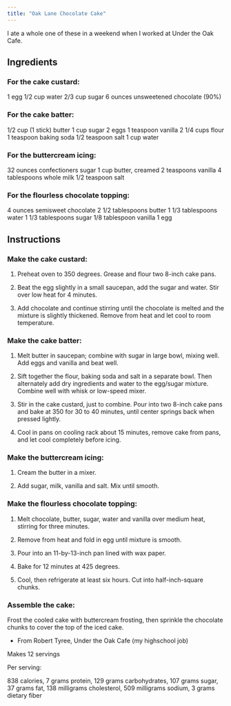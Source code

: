 ```yaml
---
title: "Oak Lane Chocolate Cake"
---
```


I ate a whole one of these in a weekend when I worked at Under the Oak Cafe.

## Ingredients

### For the cake custard:

1 egg
1/2 cup water
2/3 cup sugar
6 ounces unsweetened chocolate (90%)

### For the cake batter:

1/2 cup (1 stick) butter
1 cup sugar
2 eggs
1 teaspoon vanilla
2 1/4 cups flour
1 teaspoon baking soda
1/2 teaspoon salt
1 cup water

### For the buttercream icing:

32 ounces confectioners sugar
1 cup butter, creamed
2 teaspoons vanilla
4 tablespoons whole milk
1/2 teaspoon salt

### For the flourless chocolate topping:

4 ounces semisweet chocolate
2 1/2 tablespoons butter
1 1/3 tablespoons water
1 1/3 tablespoons sugar
1/8 tablespoon vanilla
1 egg

## Instructions

### Make the cake custard:

1. Preheat oven to 350 degrees. Grease and flour two 8-inch cake pans.

2. Beat the egg slightly in a small saucepan, add the sugar and water. Stir over low heat for 4 minutes.

3. Add chocolate and continue stirring until the chocolate is melted and the mixture is slightly thickened. Remove from heat and let cool to room temperature.

### Make the cake batter:

1. Melt butter in saucepan; combine with sugar in large bowl, mixing well. Add eggs and vanilla and beat well.

2. Sift together the flour, baking soda and salt in a separate bowl. Then alternately add dry ingredients and water to the egg/sugar mixture. Combine well with whisk or low-speed mixer.

3. Stir in the cake custard, just to combine. Pour into two 8-inch cake pans and bake at 350 for 30 to 40 minutes, until center springs back when pressed lightly.

4. Cool in pans on cooling rack about 15 minutes, remove cake from pans, and let cool completely before icing.

### Make the buttercream icing:

1. Cream the butter in a mixer.

2. Add sugar, milk, vanilla and salt. Mix until smooth.

### Make the flourless chocolate topping:

1. Melt chocolate, butter, sugar, water and vanilla over medium heat, stirring for three minutes.

2. Remove from heat and fold in egg until mixture is smooth.

3. Pour into an 11-by-13-inch pan lined with wax paper.

4. Bake for 12 minutes at 425 degrees.

5. Cool, then refrigerate at least six hours. Cut into half-inch-square chunks.

### Assemble the cake:

Frost the cooled cake with buttercream frosting, then sprinkle the chocolate chunks to cover the top of the iced cake.

- From Robert Tyree, Under the Oak Cafe (my highschool job)

Makes 12 servings

Per serving:

838 calories, 7 grams protein, 129 grams carbohydrates, 107 grams sugar, 37 grams fat, 138 milligrams cholesterol, 509 milligrams sodium, 3 grams dietary fiber